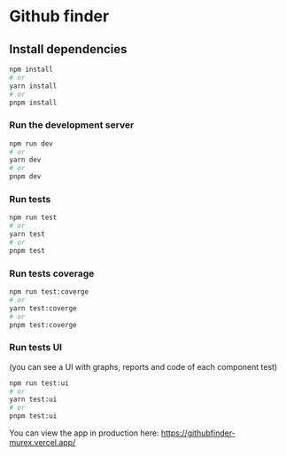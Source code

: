 # Github finder

## Install dependencies

```bash
npm install
# or
yarn install
# or
pnpm install
```

### Run the development server

```bash
npm run dev
# or
yarn dev
# or
pnpm dev
```

### Run tests

```bash
npm run test
# or
yarn test
# or
pnpm test
```

### Run tests coverage

```bash
npm run test:coverge
# or
yarn test:coverge
# or
pnpm test:coverge
```

### Run tests UI

(you can see a UI with graphs, reports and code of each component test)

```bash
npm run test:ui
# or
yarn test:ui
# or
pnpm test:ui
```

You can view the app in production here:
<https://githubfinder-murex.vercel.app/>

